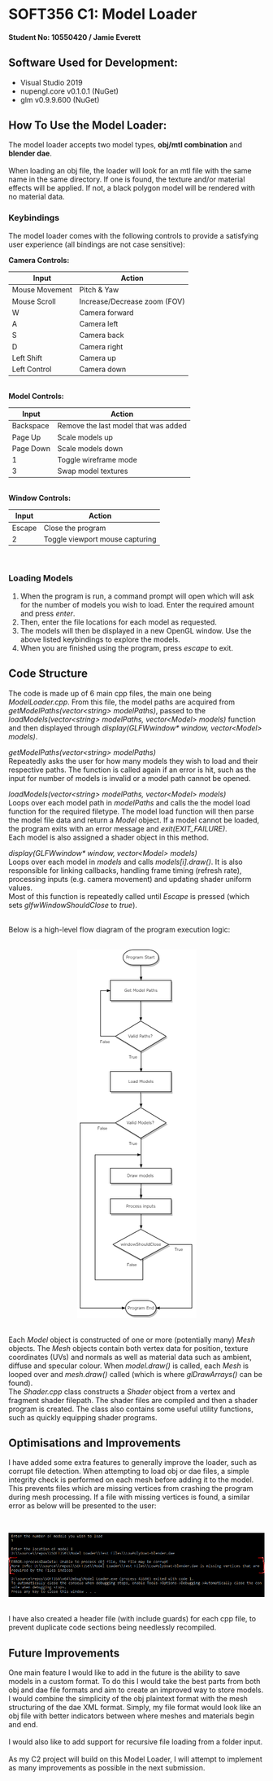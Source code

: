 # SOFT356 C1: Model Loader

#### Student No: 10550420 / Jamie Everett

<!-- Which version Visual Studio, OpenGL/Vulkan -->

## Software Used for Development:

<ul>
    <li>Visual Studio 2019</li>
    <li>nupengl.core v0.1.0.1 (NuGet)</li>
    <li>glm v0.9.9.600 (NuGet)</li>
</ul>

<!-- How do I work it? -->

## How To Use the Model Loader:

The model loader accepts two model types, <b>obj/mtl combination</b> and <b>blender dae</b>.
<br><br>
When loading an obj file, the loader will look for an mtl file with the same name in the same directory. If one is found, the texture and/or material effects will be applied. If not, a black polygon model will be rendered with no material data.

### Keybindings

The model loader comes with the following controls to provide a satisfying user experience (all bindings are not case sensitive):

<b>Camera Controls:</b>

| Input          | Action                       |
| -------------- | ---------------------------- |
| Mouse Movement | Pitch & Yaw                  |
| Mouse Scroll   | Increase/Decrease zoom (FOV) |
| W              | Camera forward               |
| A              | Camera left                  |
| S              | Camera back                  |
| D              | Camera right                 |
| Left Shift     | Camera up                    |
| Left Control   | Camera down                  |

<br>
<b>Model Controls:</b>

| Input     | Action                               |
| --------- | ------------------------------------ |
| Backspace | Remove the last model that was added |
| Page Up   | Scale models up                      |
| Page Down | Scale models down                    |
| 1         | Toggle wireframe mode                |
| 3         | Swap model textures                  |

<br>
<b>Window Controls:</b>

| Input  | Action                          |
| ------ | ------------------------------- |
| Escape | Close the program               |
| 2      | Toggle viewport mouse capturing |

<br>

### Loading Models

<ol>
    <li>When the program is run, a command prompt will open which will ask for the number of models you wish to load. Enter the required amount and press <i>enter</i>.</li>
    <li>Then, enter the file locations for each model as requested.</li>
    <li>The models will then be displayed in a new OpenGL window. Use the above listed keybindings to explore the models.</li>
    <li>When you are finished using the program, press <i>escape</i> to exit.</li>
</ol>

## Code Structure

The code is made up of 6 main cpp files, the main one being <i>ModelLoader.cpp</i>. From this file, the model paths are acquired from <i>getModelPaths(vector\<string\> modelPaths)</i>, passed to the <i>loadModels(vector\<string\> modelPaths, vector\<Model\> models)</i> function and then displayed through <i>display(GLFWwindow\* window, vector\<Model\> models)</i>.

<i>getModelPaths(vector\<string\> modelPaths)</i>
<br>
Repeatedly asks the user for how many models they wish to load and their respective paths. The function is called again if an error is hit, such as the input for number of models is invalid or a model path cannot be opened.

<i>loadModels(vector\<string\> modelPaths, vector\<Model\> models)</i>
<br>
Loops over each model path in <i>modelPaths</i> and calls the the model load function for the required filetype. The model load function will then parse the model file data and return a <i>Model</i> object. If a model cannot be loaded, the program exits with an error message and <i>exit(EXIT_FAILURE)</i>.
<br>
Each model is also assigned a shader object in this method.

<i>display(GLFWwindow\* window, vector\<Model\> models)</i>
<br>
Loops over each model in <i>models</i> and calls <i>models[i].draw()</i>.
It is also responsible for linking callbacks, handling frame timing (refresh rate), processing inputs (e.g. camera movement) and updating shader uniform values.
<br>
Most of this function is repeatedly called until <i>Escape</i> is pressed (which sets <i>glfwWindowShouldClose</i> to <i>true</i>).

<br>
Below is a high-level flow diagram of the program execution logic:
<br><br>

<p align="center">
    <img src="doc/SOFT356-LogicFlowDiagram.png" title="Logic Flow Diagram" alt="Logic Flow Diagram">
</p>

<br>
Each <i>Model</i> object is constructed of one or more (potentially many) <i>Mesh</i> objects. The <i>Mesh</i> objects contain both vertex data for position, texture coordinates (UVs) and normals as well as material data such as ambient, diffuse and specular colour. When <i>model.draw()</i> is called, each <i>Mesh</i> is looped over and <i>mesh.draw()</i> called (which is where <i>glDrawArrays()</i> can be found).

<br>
The <i>Shader.cpp</i> class constructs a <i>Shader</i> object from a vertex and fragment shader filepath. The shader files are compiled and then a shader program is created. The class also contains some useful utility functions, such as quickly equipping shader programs.

## Optimisations and Improvements

I have added some extra features to generally improve the loader, such as corrupt file detection. When attempting to load obj or dae files, a simple integrity check is performed on each mesh before adding it to the model. This prevents files which are missing vertices from crashing the program during mesh processing. If a file with missing vertices is found, a similar error as below will be presented to the user:

<br>
<p align="center">
    <img src="doc/CorruptFileDetection.png" title="Corrupt File Detection" alt="Corrupt File Detection">
</p>

<br>
I have also created a header file (with include guards) for each cpp file, to prevent duplicate code sections being needlessly recompiled.

## Future Improvements

One main feature I would like to add in the future is the ability to save models in a custom format. To do this I would take the best parts from both obj and dae file formats and aim to create an improved way to store models. I would combine the simplicity of the obj plaintext format with the mesh structuring of the dae XML format. Simply, my file format would look like an obj file with better indicators between where meshes and materials begin and end.
<br><br>
I would also like to add support for recursive file loading from a folder input.
<br><br>
As my C2 project will build on this Model Loader, I will attempt to implement as many improvements as possible in the next submission.
